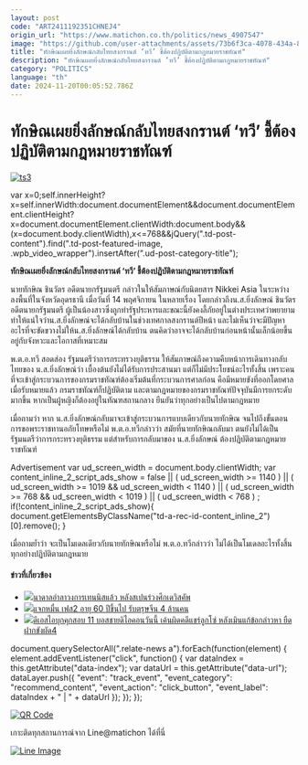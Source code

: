 ```yaml
---
layout: post
code: "ART2411192351CHNEJ4"
origin_url: "https://www.matichon.co.th/politics/news_4907547"
image: "https://github.com/user-attachments/assets/73b6f3ca-4078-434a-808b-b56ad49e4fd1"
title: "ทักษิณเผยยิ่งลักษณ์กลับไทยสงกรานต์ ‘ทวี’ ชี้ต้องปฏิบัติตามกฎหมายราชทัณฑ์"
description: "ทักษิณเผยยิ่งลักษณ์กลับไทยสงกรานต์ ‘ทวี’ ชี้ต้องปฏิบัติตามกฎหมายราชทัณฑ์"
category: "POLITICS"
language: "th"
date: 2024-11-20T00:05:52.786Z
---
```


# ทักษิณเผยยิ่งลักษณ์กลับไทยสงกรานต์ ‘ทวี’ ชี้ต้องปฏิบัติตามกฎหมายราชทัณฑ์

[![](https://www.matichon.co.th/wp-content/uploads/2024/11/ts3.jpg "ts3")](https://www.matichon.co.th/wp-content/uploads/2024/11/ts3.jpg)

var x=0;self.innerHeight?x=self.innerWidth:document.documentElement&&document.documentElement.clientHeight?x=document.documentElement.clientWidth:document.body&&(x=document.body.clientWidth),x<=768&&jQuery(".td-post-content").find(".td-post-featured-image, .wpb\_video\_wrapper").insertAfter(".ud-post-category-title");

**ทักษิณเผยยิ่งลักษณ์กลับไทยสงกรานต์ ‘ทวี’ ชี้ต้องปฏิบัติตามกฎหมายราชทัณฑ์**

นายทักษิณ ชินวัตร อดีตนายกรัฐมนตรี กล่าวในให้สัมภาษณ์กับนิตยสาร Nikkei Asia ในระหว่างลงพื้นที่ในจังหวัดอุดรธานี เมื่อวันที่ 14 พฤศจิกายน ในหลายเรื่อง โดยกล่าวถึงน.ส.ยิ่งลักษณ์ ชินวัตร อดีตนายกรัฐมนตรี ผู้เป็นน้องสาวซึ่งถูกทำรัฐประหารและขณะนี้ยังคงลี้ภัยอยู่ในต่างประเทศว่าพยายามทำให้แน่ใจว่าน.ส.ยิ่งลักษณ์จะได้กลับบ้านในช่วงเทศกาลสงกรานต์ปีหน้า และไม่เห็นว่าจะมีปัญหาอะไรที่จะขัดขวางไม่ให้น.ส.ยิ่งลักษณ์ได้กลับบ้าน ตนคิดว่าอาจจะได้กลับบ้านก่อนหน้านั้นเล็กน้อยขึ้นอยู่กับจังหวะและโอกาสที่เหมาะสม

พ.ต.อ.ทวี สอดส่อง รัฐมนตรีว่าการกระทรวงยุติธรรม ให้สัมภาษณ์ถึงความคืบหน้าการเดินทางกลับไทยของ น.ส.ยิ่งลักษณ์ว่า เบื้องต้นยังไม่ได้รับการประสานมา แต่ก็ไม่มีประโยชน์อะไรทั้งสิ้น เพราะคนที่จะเข้าสู่กระบวนการของกรมราชทัณฑ์ต้องเริ่มต้นที่กระบวนการศาลก่อน คือมีหมายขังที่ออกโดยศาล เมื่อรับหมายแล้ว กรมราชทัณฑ์ก็ปฏิบัติตาม และตามกฎหมายของกรมราชทัณฑ์ปัจจุบันมีการยกระดับมากขึ้น หากเป็นผู้หญิงก็ต้องอยู่ในทัณฑสถานกลาง ยืนยันว่าทุกอย่างเป็นไปตามกฎหมาย

เมื่อถามว่า หาก น.ส.ยิ่งลักษณ์กลับมาจะเข้าสู่กระบวนการแบบเดียวกับนายทักษิณ จนไปถึงขั้นตอนการขอพระราชทานอภัยโทษหรือไม่ พ.ต.อ.ทวีกล่าวว่า สมัยที่นายทักษิณกลับมา ตนยังไม่ได้เป็นรัฐมนตรีว่าการกระทรวงยุติธรรม แต่สำหรับการกลับมาของ น.ส.ยิ่งลักษณ์ ต้องปฏิบัติตามกฎหมายราชทัณฑ์

Advertisement var ud\_screen\_width = document.body.clientWidth; var content\_inline\_2\_script\_ads\_show = false || ( ud\_screen\_width >= 1140 ) || ( ud\_screen\_width >= 1019 && ud\_screen\_width < 1140 ) || ( ud\_screen\_width >= 768 && ud\_screen\_width < 1019 ) || ( ud\_screen\_width < 768 ) ; if(!content\_inline\_2\_script\_ads\_show){ document.getElementsByClassName("td-a-rec-id-content\_inline\_2")\[0\].remove(); }

เมื่อถามย้ำว่า จะเป็นโมเดลเดียวกับนายทักษิณหรือไม่ พ.ต.อ.ทวีกล่าวว่า ไม่ได้เป็นโมเดลอะไรทั้งสิ้น ทุกอย่างปฏิบัติตามกฎหมาย

#### ข่าวที่เกี่ยวข้อง

*   [![](https://www.matichon.co.th/wp-content/uploads/2024/11/AFP__20241119__36MV6GA__v1__HighRes__TennisDavisCupNedEsp.jpg)นาดาลอำลาวงการเทนนิสแล้ว หลังสเปนร่วงศึกเดวิสคัพ](https://www.matichon.co.th/sport/sport-inter/news_4908886)
*   [![](https://www.matichon.co.th/wp-content/uploads/2024/11/ss6.jpg)แจกหมื่น เฟส2 อายุ 60 ปีขึ้นไป รับตรุษจีน 4 ล้านคน](https://www.matichon.co.th/economy/news_4907564)
*   [![](https://www.matichon.co.th/wp-content/uploads/2024/11/icon3.jpg)ดีเอสไอบุกคุกสอบ 11 บอสชายดิไอคอนวันนี้ เค้นผิดคดีแชร์ลูกโซ่ หลังเมินแก้ข้อกล่าวหา ยืดฝากขังผัด4](https://www.matichon.co.th/local/news_4907545)

document.querySelectorAll(".relate-news a").forEach(function(element) { element.addEventListener("click", function() { var dataIndex = this.getAttribute("data-index"); var dataUrl = this.getAttribute("data-url"); dataLayer.push({ "event": "track\_event", "event\_category": "recommend\_content", "event\_action": "click\_button", "event\_label": dataIndex + " | " + dataUrl }); }); });

[![QR Code](https://www.matichon.co.th/wp-content/uploads/2023/07/wob1371z.jpg)](https://lin.ee/ht0nDxX)

เกาะติดทุกสถานการณ์จาก Line@matichon ได้ที่นี่

[![Line Image](https://www.matichon.co.th/wp-content/uploads/2023/07/th.png)](https://lin.ee/ht0nDxX)